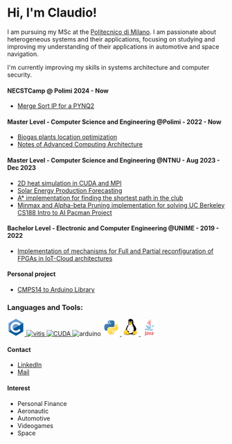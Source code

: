 
# Hi, I'm Claudio! 

I am pursuing my MSc at the [Politecnico di Milano](https://www.polimi.it/en/). I am passionate about heterogeneous systems and their applications, focusing on studying and improving my understanding of their applications in automotive and space navigation.

I'm currently improving my skills in systems architecture and computer security. 
#### NECSTCamp @ Polimi 2024 - Now
- [Merge Sort IP for a PYNQ2](https://github.com/Claxl/Merge_Sort_IP)

#### Master Level - Computer Science and Engineering @Polimi - 2022 - Now
 - [Biogas plants location optimization](https://github.com/Claxl/BiogasPlantsLocationFOR22-23)
 - [Notes of Advanced Computing Architecture](https://github.com/Claxl/ACA)

#### Master Level - Computer Science and Engineering @NTNU - Aug 2023 - Dec 2023
 - [2D heat simulation in CUDA and MPI](https://github.com/Claxl/2D-heat-simulation)
 - [Solar Energy Production Forecasting](https://github.com/Claxl/Solar-Energy-Production-Forecasting)
 - [A* implementation for finding the shortest path in the club](https://github.com/Claxl/Samfundent_path_finder_with_Astar)
 - [Minmax and Alpha-beta Pruning implementation for solving UC Berkeley CS188 Intro to AI Pacman Project](https://github.com/Claxl/Multi_Agent_Search_4_Berkeley_Pacman)

#### Bachelor Level - Electronic and Computer Engineering @UNIME - 2019 - 2022
 -	[Implementation of mechanisms for Full and Partial reconfiguration of FPGAs in IoT-Cloud architectures](https://github.com/Claxl/Full-and-Partial-Reconfiguration-of-FPGAs-in-IoT-Cloud-architectures)

#### Personal project
 - [CMPS14 to Arduino Library](https://github.com/Claxl/CMPS14toArancino/tree/main)
<h3 align="left">Languages and Tools:</h3>
<p align="left"> 
 <a href="https://www.cprogramming.com/" target="_blank" rel="noreferrer"> <img src="https://raw.githubusercontent.com/devicons/devicon/master/icons/c/c-original.svg" alt="c" width="40" height="40"/> </a>
<a href="https://www.xilinx.com/products/design-tools/vivado.html" target="_blank" rel="noreferrer"> <img src="https://www.xilinx.com/content/dam/xilinx/imgs/logos/xilinx/vitis-logo-topbanner.png" alt="vitis" width="60" height="40"/> </a>
<a href="https://www.nvidia.com/en-us/" target="_blank" rel="noreferrer"> <img src="https://upload.wikimedia.org/wikipedia/en/b/b9/Nvidia_CUDA_Logo.jpg" alt="CUDA" width="70" height="40"/> </a
<a href="https://www.arduino.cc/" target="_blank" rel="noreferrer"> <img src="https://cdn.worldvectorlogo.com/logos/arduino-1.svg" alt="arduino" width="40" height="40"/> </a>  <a href="https://www.python.org" target="_blank" rel="noreferrer"> <img src="https://raw.githubusercontent.com/devicons/devicon/master/icons/python/python-original.svg" alt="python" width="40" height="40"/> </a> 
  <a href="https://www.java.com/it/" target="_blank" rel="noreferrer"> <img src="https://raw.githubusercontent.com/devicons/devicon/master/icons/linux/linux-original.svg" alt="linux" width="40" height="40"/> </a> <a href="https://www.linux.org/" target="_blank" rel="noreferrer"> <img src="https://raw.githubusercontent.com/devicons/devicon/6910f0503efdd315c8f9b858234310c06e04d9c0/icons/java/java-original-wordmark.svg" alt="linux" width="40" height="40"/> </a>
 </p>

#### Contact
 - [LinkedIn](https://www.linkedin.com/in/claudiodisalvo1/)
 -	[Mail](mailto:claudio.disalvo11@gmail.com?subject=Hello!)

#### Interest
 - Personal Finance
 - Aeronautic
 - Automotive
 - Videogames
 - Space

